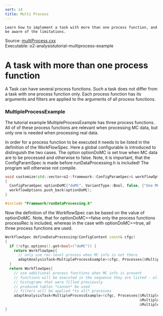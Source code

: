 ```yaml
---
sort: 14
title: Multi Process
---
```


```goal
Learn how to implement a task with more than one process function, and be aware of the limitations.
```

<div style="margin-bottom:5mm">
  Source: <a href="https://github.com/AliceO2Group/O2Physics/blob/master/Tutorials/src/multiProcess.cxx" target="_blank">multiProcess.cxx</a><br>
  Executable: o2-analysistutorial-multiprocess-example
</div>

# A task with more than one process function

A Task can have several process functions. Such a task does not differ from a task with one process function only. Each process function has its arguments and filters are applied to the arguments of all process functions.

<a name="multipleprocessexample"></a>
### MultipleProcessExample

The tutorial example MultipleProcessExample has three process functions. All of of these process functions are relevant when processing MC data, but only one is needed when processing real data.

In order for a process function to be executed it needs to be listed in the definition of the WorkFlowSpec. Here a global configurable is introduced to distinguish the two cases. The option optionDoMC is set true when MC data are to be processed and otherwise to false. Note, it is important, that the ConfigParamSpec is made before runDataProcessing.h is included! The program will otherwise not compile.

```cpp
void customize(std::vector<o2::framework::ConfigParamSpec>& workflowOptions)
{
  ConfigParamSpec optionDoMC{"doMC", VariantType::Bool, false, {"Use MC info"}};
  workflowOptions.push_back(optionDoMC);
}

#include "Framework/runDataProcessing.h"
```

Now the definition of the WorkflowSpec can be based on the value of optionDoMC. Note, that for optionDoMC==false only the process functions processRec is included, whereas in the case with optionDoMC==true, all three process functions are used.

```cpp
WorkflowSpec defineDataProcessing(ConfigContext const& cfgc)
{
  if (!cfgc.options().get<bool>("doMC")) {
    return WorkflowSpec{
      // only use rec-level process when MC info is not there
      adaptAnalysisTask<MultipleProcessExample>(cfgc, Processes{&MultipleProcessExample::processRec})};
  }
  return WorkflowSpec{
    // use additional process functions when MC info is present
    // functions will be executed in the sequence they are listed - allows to use, for example,
    // histograms that were filled previously
    // produced tables *cannot* be used
    // filters will be applied *to all* processes
    adaptAnalysisTask<MultipleProcessExample>(cfgc, Processes{&MultipleProcessExample::processRec,
                                                              &MultipleProcessExample::processGen,
                                                              &MultipleProcessExample::processResolution})};
}
```
